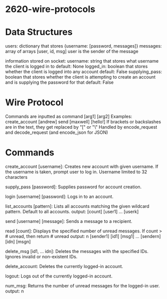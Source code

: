 # 2620-wire-protocols

# Data Structures
users: dictionary that stores {username: [password, messages]}
messages: array of arrays [user, id, msg]
    user is the sender of the message

information stored on socket:
    username: string that stores what username the client is logged in to
        default: None
    logged_in: boolean that stores whether the client is logged into any account
        default: False
    supplying_pass: boolean that stores whether the client is attempting to create
                    an account and is supplying the password for that
        default: False

# Wire Protocol

Commands are inputted as command [arg1] [arg2]
    Examples: create_account [andrew]
              send [maxwell] [hello!]
    If brackets or backslashes are in the text, they get replaced by "\[" or "\\"
Handled by encode_request and decode_request (and encode_json for JSON)

# Commands

create_account [username]: Creates new account with given username. If the username is taken, prompt user to log in.
                           Username limited to 32 characters

supply_pass [password]: Supplies password for account creation.

login [username] [password]: Logs in to an account.

list_accounts [pattern]: Lists all accounts matching the given wildcard pattern. Default to all accounts.
    output: [count] [user1] … [userk]
    
send [username] [message]: Sends a message to a recipient.

read [count]: Displays the specified number of unread messages. If count > # unread, then return # unread
    output: n [sender1] [id1] [msg1] … [sendern] [idn] [msgn]
    
delete_msg [id1, … idn]: Deletes the messages with the specified IDs. Ignores invalid or non-existent IDs.

delete_account: Deletes the currently logged-in account.

logout: Logs out of the currently logged-in account.

num_msg: Returns the number of unread messages for the logged-in user.
    output: n
